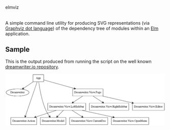elmviz
######

A simple command line utility for producing SVG representations (via
[Graphviz dot language](http://www.graphviz.org/content/dot-language)) of the
dependency tree of modules within an [Elm](http://elm-lang.org/) application.

Sample
------
This is the output produced from running the script on the well known
[dreamwriter.io repository](https://github.com/rtfeldman/dreamwriter).

![sample](sample.png)
